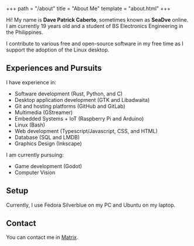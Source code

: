 +++
path = "/about"
title = "About Me"
template = "about.html"
+++

Hi! My name is **Dave Patrick Caberto**, sometimes known as **SeaDve** online. I am currently 19 years old and a student of BS Electronics Engineering in the Philippines.

I contribute to various free and open-source software in my free time as I support the adoption of the Linux desktop.

## Experiences and Pursuits

I have experience in:

* Software development (Rust, Python, and C)
* Desktop application development (GTK and Libadwaita)
* Git and hosting platforms (GitHub and GitLab)
* Multimedia (GStreamer)
* Embedded Systems + IoT (Raspberry Pi and Arduino)
* Linux (Bash)
* Web development (Typescript/Javascript, CSS, and HTML)
* Database (SQL and LMDB)
* Graphics Design (Inkscape)

I am currently pursuing:

* Game development (Godot)
* Computer Vision

## Setup

Currently, I use Fedora Silverblue on my PC and Ubuntu on my laptop.

## Contact

You can contact me in [Matrix](https://matrix.to/#/@sedve:matrix.org).
